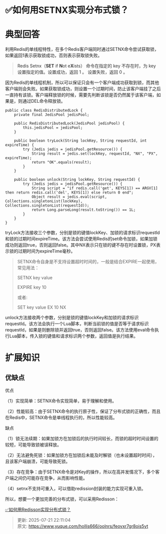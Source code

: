 # ✅如何用SETNX实现分布式锁？

# 典型回答


利用Redis的单线程特性，在多个Redis客户端同时通过SETNX命令尝试获取锁，如果返回1表示获取锁成功，否则表示获取锁失败。



> <font style="color:rgb(51, 51, 51);">Redis Setnx（</font>**<font style="color:rgb(51, 51, 51);">SET</font>**<font style="color:rgb(51, 51, 51);"> if </font>**<font style="color:rgb(51, 51, 51);">N</font>**<font style="color:rgb(51, 51, 51);">ot e</font>**<font style="color:rgb(51, 51, 51);">X</font>**<font style="color:rgb(51, 51, 51);">ists） 命令在指定的 key 不存在时，为 key 设置指定的值。设置成功，返回 1 。 设置失败，返回 0 。</font>
>



因为Redis的单线程机制，所以可以保证只会有一个客户端成功获取到锁，而其他客户端则会失败。如果获取锁成功，则设置一个过期时间，防止该客户端挂了之后一直持有该锁。客户端释放锁的时候，需要先判断该锁是否仍然属于该客户端，如果是，则通过DEL命令释放锁。



```plain
public class RedisDistributedLock {
    private final JedisPool jedisPool;

    public RedisDistributedLock(JedisPool jedisPool) {
        this.jedisPool = jedisPool;
    }

    public boolean tryLock(String lockKey, String requestId, int expireTime) {
        try (Jedis jedis = jedisPool.getResource()) {
            String result = jedis.set(lockKey, requestId, "NX", "PX", expireTime);
            return "OK".equals(result);
        }
    }

    public boolean unlock(String lockKey, String requestId) {
        try (Jedis jedis = jedisPool.getResource()) {
            String script = "if redis.call('get', KEYS[1]) == ARGV[1] then return redis.call('del', KEYS[1]) else return 0 end";
            Object result = jedis.eval(script, Collections.singletonList(lockKey), Collections.singletonList(requestId));
            return Long.parseLong(result.toString()) == 1L;
        }
    }
}

```



tryLock方法接收三个参数，分别是锁的键值lockKey、加锁的请求标识requestId和锁的过期时间expireTime。该方法会尝试使用Redis的set命令加锁，如果加锁成功则返回true，否则返回false。其中NX表示只在锁的键不存在时设置锁，PX表示锁的过期时间为expireTime毫秒。



> SETNX命令自身是不支持设置超时时间的，一般是结合EXPIRE一起使用，常见用法：
>
> 
>
> SETNX key value
>
> EXPIRE key 10
>
> 
>
> 或者:
>
> 
>
> SET key value EX 10 NX
>



unlock方法接收两个参数，分别是锁的键值lockKey和加锁的请求标识requestId。该方法会执行一个Lua脚本，判断当前锁的值是否等于请求标识requestId，如果是则删除锁并返回true，否则返回false。该方法使用eval命令执行Lua脚本，传入锁的键值和请求标识两个参数，返回值是执行结果。



# 扩展知识
## 优缺点


优点

（1）实现简单：SETNX命令实现简单，易于理解和使用。

（2）性能较高：由于SETNX命令的执行原子性，保证了分布式锁的正确性，而且在Redis中，SETNX命令是单线程执行的，所以性能较高。



缺点

（1）锁无法续期：如果加锁方在加锁后的执行时间较长，而锁的超时时间设置的较短，可能导致锁被误释放。

（2）无法避免死锁：如果加锁方在加锁后未能及时解锁（也未设置超时时间），且该客户端崩溃，可能导致死锁。

（3）存在竞争：由于SETNX命令是对Key的操作，所以在高并发情况下，多个客户端之间仍可能存在竞争，从而影响性能。

（4）setnx不支持可重入，可以借助redission封装的能力实现可重入锁。



所以，想要一个更加完善的分布式锁，可以采用Redisson：



[✅如何用Redisson实现分布式锁？](https://www.yuque.com/hollis666/oolnrs/gdsvngueclva39ve)



> 更新: 2025-07-21 22:11:04  
> 原文: <https://www.yuque.com/hollis666/oolnrs/feovxr7gr8ois5yt>